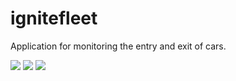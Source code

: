 # ignitefleet
Application for monitoring the entry and exit of cars.

![](src/assets/screen-1.jpeg)
![](src/assets/screen-2.jpeg)
![](src/assets/screen-3.jpeg)


